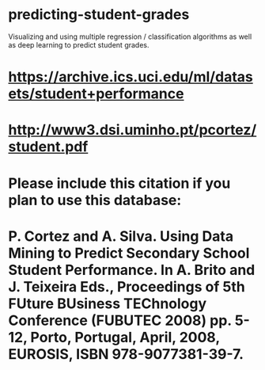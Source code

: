 # predicting-student-grades
Visualizing and using multiple regression / classification algorithms as well as deep learning to predict student grades.


# https://archive.ics.uci.edu/ml/datasets/student+performance

# http://www3.dsi.uminho.pt/pcortez/student.pdf


# Please include this citation if you plan to use this database: 
# P. Cortez and A. Silva. Using Data Mining to Predict Secondary School Student Performance. In A. Brito and J. Teixeira Eds., Proceedings of 5th FUture BUsiness TEChnology Conference (FUBUTEC 2008) pp. 5-12, Porto, Portugal, April, 2008, EUROSIS, ISBN 978-9077381-39-7. 
